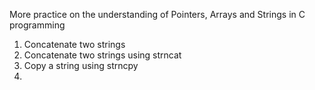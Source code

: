More practice on the understanding of Pointers, Arrays and Strings in C programming
1. Concatenate two strings
2. Concatenate two strings using strncat
3. Copy a string using strncpy
4.
